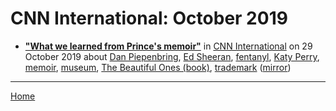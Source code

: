 # CNN International: October 2019

 - [**"What we learned from Prince's memoir"**](https://edition.cnn.com/2019/10/29/entertainment/prince-memoir-what-we-learn-intl-scli/index.html) in [CNN International](https://edition.cnn.com/) on 29 October 2019 about [Dan Piepenbring](../../topics/dan-piepenbring/index.md), [Ed Sheeran](../../topics/ed-sheeran/index.md), [fentanyl](../../topics/fentanyl/index.md), [Katy Perry](../../topics/katy-perry/index.md), [memoir](../../topics/memoir/index.md), [museum](../../topics/museum/index.md), [The Beautiful Ones (book)](../../topics/book/the-beautiful-ones/index.md), [trademark](../../topics/trademark/index.md) ([mirror](https://web.archive.org/web/*/https://edition.cnn.com/2019/10/29/entertainment/prince-memoir-what-we-learn-intl-scli/index.html))

----

[Home](./)
